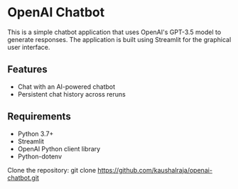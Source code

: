# OpenAI Chatbot

This is a simple chatbot application that uses OpenAI's GPT-3.5 model to generate responses. The application is built using Streamlit for the graphical user interface.

## Features

- Chat with an AI-powered chatbot
- Persistent chat history across reruns

## Requirements

- Python 3.7+
- Streamlit
- OpenAI Python client library
- Python-dotenv


Clone the repository:
   git clone https://github.com/kaushalraja/openai-chatbot.git